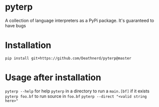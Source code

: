 # pyterp
A collection of language interpreters as a PyPi package. It's guaranteed to have bugs

# Installation 
`pip install git+https://github.com/Deathnerd/pyterp@master`

# Usage after installation
`pyterp --help` for help
`pyterp` in a directory to run a `main.[bf]` if it exists
`pyterp foo.bf` to run source in `foo.bf`
`pyterp --direct "<valid string here>"`
